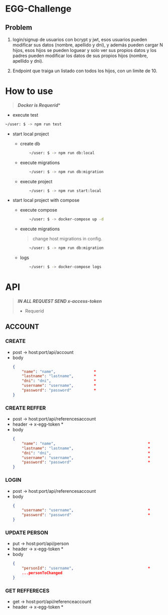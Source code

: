 # EGG-Challenge

## Problem

1. login/signup de usuarios con bcrypt y jwt, esos usuarios pueden modificar sus datos (nombre, apellido y dni), y además pueden cargar N hijos, esos hijos se pueden loguear y solo ver sus propios datos y los padres pueden modificar los datos de sus propios hijos (nombre, apellido y dni).

2. Endpoint que traiga un listado con todos los hijos, con un limite de 10.

# How to use 

> ***Docker is Requerid****

- execute test

```bash
~/user: $ -> npm run test
```

- start local project 
	- create db
		```bash
			~/user: $ -> npm run db:local
		```
	- execute migrations
		```bash
			~/user: $ -> npm run db:migration
		```
	- execute project
		```bash
			~/user: $ -> npm run start:local 
		```

- start local project with compose 
	- execute compose
		```bash
			~/user: $ -> docker-compose up -d
		```
	- execute migrations
		> change host migrations in config.
		```bash
			~/user: $ -> npm run db:migration
		```
	- logs
		```bash
			~/user: $ -> docker-compose logs 
		```


# API

> ***IN ALL REQUEST SEND x-access-token***
> * Requerid

## ACCOUNT

### CREATE

- post -> host:port/api/account
- body 
	```json
	{
		"name": "name", 				*
		"lastname": "lastname",			*
		"dni": "dni",					*
		"username": "username",			*
		"password": "password"			*
	}
	```

### CREATE REFFER

- post -> host:port/api/referencesaccount
- header -> x-egg-token											*
- body 
	```json
	{
		"name": "name", 										*
		"lastname": "lastname",									*
		"dni": "dni",											*
		"username": "username",									*
		"password": "password"									*
	}
	```

### LOGIN

- post -> host:port/api/referencesaccount
- body 
	```json
	{
		"username": "username",									*
		"password": "password"									*
	}
	```

### UPDATE PERSON

- put -> host:port/api/person
- header -> x-egg-token											*
- body 
	```json
	{
		"personId": "username", 								*
		...personToChanged
	}
	```

### GET REFFERECES

- get -> host:port/api/referenceaccount
- header -> x-egg-token											*
